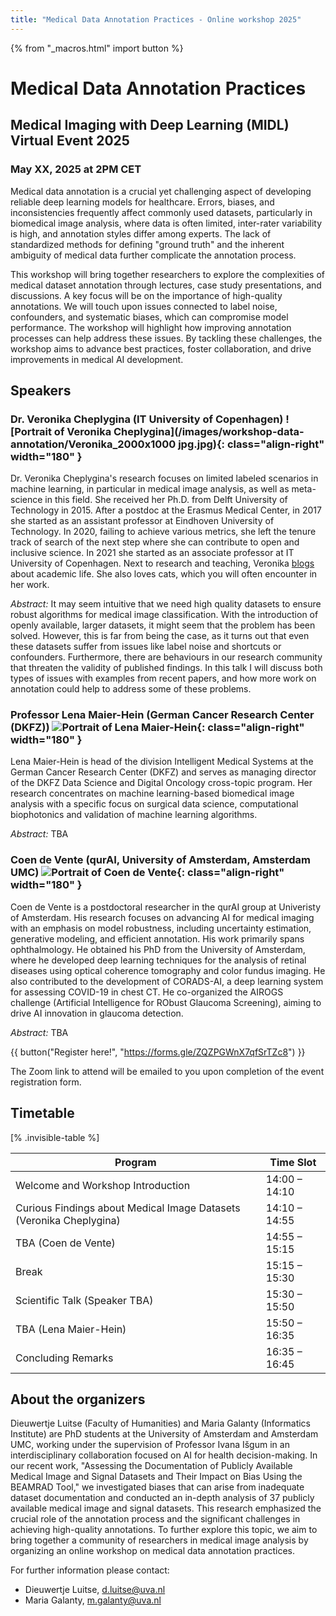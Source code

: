 ```yaml
---
title: "Medical Data Annotation Practices - Online workshop 2025"
---
```


{% from "_macros.html" import button %}

# Medical Data Annotation Practices

## Medical Imaging with Deep Learning (MIDL) Virtual Event 2025

### May XX, 2025 at 2PM CET

Medical data annotation is a crucial yet challenging aspect of developing reliable deep learning models for healthcare. Errors, biases, and inconsistencies frequently affect commonly used datasets, particularly in biomedical image analysis, where data is often limited, inter-rater variability is high, and annotation styles differ among experts. The lack of standardized methods for defining "ground truth" and the inherent ambiguity of medical data further complicate the annotation process.

This workshop will bring together researchers to explore the complexities of medical dataset annotation through lectures, case study presentations, and discussions.  A key focus will be on the importance of high-quality annotations. We will touch upon issues connected to label noise, confounders, and systematic biases, which can compromise model performance. The workshop will highlight how improving annotation processes can help address these issues. By tackling these challenges, the workshop aims to advance best practices, foster collaboration, and drive improvements in medical AI development.

## Speakers

### Dr. Veronika Cheplygina (IT University of Copenhagen) ![Portrait of Veronika Cheplygina](/images/workshop-data-annotation/Veronika_2000x1000 jpg.jpg){: class="align-right" width="180" }

Dr. Veronika Cheplygina's research focuses on limited labeled scenarios in machine learning, in particular in medical image analysis, as well as meta-science in this field. She received her Ph.D. from Delft University of Technology in 2015. After a postdoc at the Erasmus Medical Center, in 2017 she started as an assistant professor at Eindhoven University of Technology. In 2020, failing to achieve various metrics, she left the tenure track of search of the next step where she can contribute to open and inclusive science. In 2021 she started as an associate professor at IT University of Copenhagen. Next to research and teaching, Veronika [blogs](https://www.veronikach.com) about academic life. She also loves cats, which you will often encounter in her work.

*Abstract:* It may seem intuitive that we need high quality datasets to ensure robust algorithms for medical image classification. With the introduction of openly available, larger datasets, it might seem that the problem has been solved. However, this is far from being the case, as it turns out that even these datasets suffer from issues like label noise and shortcuts or confounders. Furthermore, there are behaviours in our research community that threaten the validity of published findings. In this talk I will discuss both types of issues with examples from recent papers, and how more work on annotation could help to address some of these problems.

### Professor Lena Maier-Hein (German Cancer Research Center (DKFZ)) ![Portrait of Lena Maier-Hein](/images/workshop-data-annotation/LHM_Bilder_01.png){: class="align-right" width="180" }

Lena Maier-Hein is head of the division Intelligent Medical Systems at the German Cancer Research Center (DKFZ) and serves as managing director of the DKFZ Data Science and Digital Oncology cross-topic program. Her research concentrates on machine learning-based biomedical image analysis with a specific focus on surgical data science, computational biophotonics and validation of machine learning algorithms.

*Abstract:* TBA

### Coen de Vente (qurAI, University of Amsterdam, Amsterdam UMC) ![Portrait of Coen de Vente](/images/workshop-data-annotation/Coen_de_Vente-1.jpg){: class="align-right" width="180" }

Coen de Vente is a postdoctoral researcher in the qurAI group at Univeristy of Amsterdam. His research focuses on advancing AI for medical imaging with an emphasis on model robustness, including uncertainty estimation, generative modeling, and efficient annotation. His work primarily spans ophthalmology.
He obtained his PhD from the University of Amsterdam, where he developed deep learning techniques for the analysis of retinal diseases using optical coherence tomography and color fundus imaging. He also contributed to the development of CORADS-AI, a deep learning system for assessing COVID-19 in chest CT. He co-organized the AIROGS challenge (Artificial Intelligence for RObust Glaucoma Screening), aiming to drive AI innovation in glaucoma detection.

*Abstract:* TBA

{{ button("Register here!", "https://forms.gle/ZQZPGWnX7qfSrTZc8") }}

The Zoom link to attend will be emailed to you upon completion of the event registration form.

## Timetable

[% .invisible-table %]

| Program                                 | Time Slot     |
| --------                                | ---------     |
| Welcome and Workshop Introduction       | 14:00 – 14:10 |
| Curious Findings about Medical Image Datasets (Veronika Cheplygina) | 14:10 – 14:55 |
| TBA (Coen de Vente)                     | 14:55 – 15:15 |
| Break                                   | 15:15 – 15:30 |
| Scientific Talk (Speaker TBA)           | 15:30 – 15:50 |
| TBA (Lena Maier-Hein)                   | 15:50 – 16:35 |
| Concluding Remarks                      | 16:35 – 16:45 |


## About the organizers

Dieuwertje Luitse (Faculty of Humanities) and Maria Galanty (Informatics Institute) are PhD students at the University of Amsterdam and Amsterdam UMC, working under the supervision of Professor Ivana Išgum in an interdisciplinary collaboration focused on AI for health decision-making. In our recent work, "Assessing the Documentation of Publicly Available Medical Image and Signal Datasets and Their Impact on Bias Using the BEAMRAD Tool," we investigated biases that can arise from inadequate dataset documentation and conducted an in-depth analysis of 37 publicly available medical image and signal datasets. This research emphasized the crucial role of the annotation process and the significant challenges in achieving high-quality annotations. To further explore this topic, we aim to bring together a community of researchers in medical image analysis by organizing an online workshop on medical data annotation practices.

For further information please contact:

* Dieuwertje Luitse, [d.luitse@uva.nl](mailto:d.luitse@uva.nl)
* Maria Galanty, [m.galanty@uva.nl](mailto:m.galanty@uva.nl)
